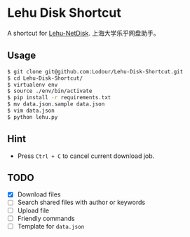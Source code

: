 # Lehu Disk Shortcut
A shortcut for [Lehu-NetDisk](http://disk.lehu.shu.edu.cn/).
上海大学乐乎网盘助手。

## Usage
```bash
$ git clone git@github.com:Lodour/Lehu-Disk-Shortcut.git
$ cd Lehu-Disk-Shortcut/
$ virtualenv env
$ source ./env/bin/activate
$ pip install -r requirements.txt
$ mv data.json.sample data.json
$ vim data.json
$ python lehu.py
```

## Hint
* Press `Ctrl + C` to cancel current download job.

## TODO
- [x] Download files
- [ ] Search shared files with author or keywords
- [ ] Upload file
- [ ] Friendly commands
- [ ] Template for `data.json`
